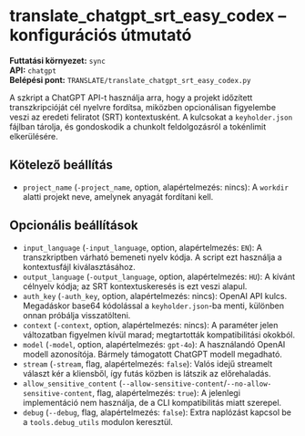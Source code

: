 # translate_chatgpt_srt_easy_codex – konfigurációs útmutató

**Futtatási környezet:** `sync`  
**API:** `chatgpt`  
**Belépési pont:** `TRANSLATE/translate_chatgpt_srt_easy_codex.py`

A szkript a ChatGPT API-t használja arra, hogy a projekt időzített transzkripcióját cél nyelvre fordítsa, miközben opcionálisan figyelembe veszi az eredeti feliratot (SRT) kontextusként. A kulcsokat a `keyholder.json` fájlban tárolja, és gondoskodik a chunkolt feldolgozásról a tokénlimit elkerülésére.

## Kötelező beállítás
- `project_name` (`-project_name`, option, alapértelmezés: nincs): A `workdir` alatti projekt neve, amelynek anyagát fordítani kell.

## Opcionális beállítások
- `input_language` (`-input_language`, option, alapértelmezés: `EN`): A transzkriptben várható bemeneti nyelv kódja. A script ezt használja a kontextusfájl kiválasztásához.
- `output_language` (`-output_language`, option, alapértelmezés: `HU`): A kívánt célnyelv kódja; az SRT kontextuskeresés is ezt veszi alapul.
- `auth_key` (`-auth_key`, option, alapértelmezés: nincs): OpenAI API kulcs. Megadáskor base64 kódolással a `keyholder.json`-ba menti, különben onnan próbálja visszatölteni.
- `context` (`-context`, option, alapértelmezés: nincs): A paraméter jelen változatban figyelmen kívül marad; megtartották kompatibilitási okokból.
- `model` (`-model`, option, alapértelmezés: `gpt-4o`): A használandó OpenAI modell azonosítója. Bármely támogatott ChatGPT modell megadható.
- `stream` (`-stream`, flag, alapértelmezés: `false`): Valós idejű streamelt választ kér a kliensből, így futás közben is látszik az előrehaladás.
- `allow_sensitive_content` (`--allow-sensitive-content`/`--no-allow-sensitive-content`, flag, alapértelmezés: `true`): A jelenlegi implementáció nem használja, de a CLI kompatibilitás miatt szerepel.
- `debug` (`--debug`, flag, alapértelmezés: `false`): Extra naplózást kapcsol be a `tools.debug_utils` modulon keresztül.
